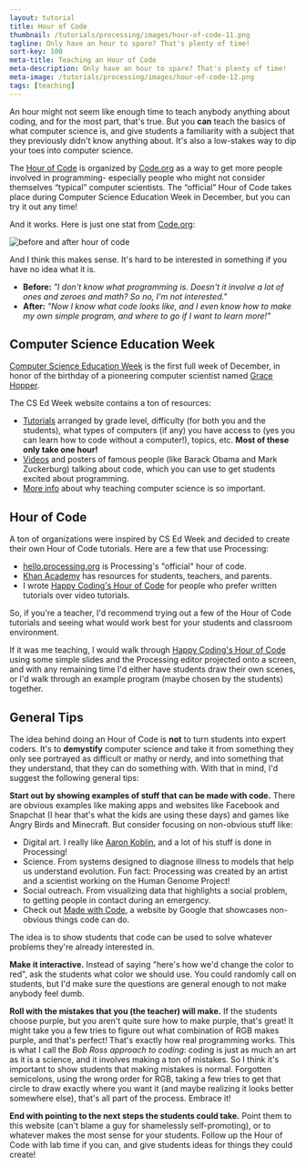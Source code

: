 ```yaml
---
layout: tutorial
title: Hour of Code
thumbnail: /tutorials/processing/images/hour-of-code-11.png
tagline: Only have an hour to spare? That's plenty of time!
sort-key: 100
meta-title: Teaching an Hour of Code
meta-description: Only have an hour to spare? That's plenty of time!
meta-image: /tutorials/processing/images/hour-of-code-12.png
tags: [teaching]
---
```


An hour might not seem like enough time to teach anybody anything about coding, and for the most part, that's true. But you **can** teach the basics of what computer science is, and give students a familiarity with a subject that they previously didn't know anything about. It's also a low-stakes way to dip your toes into computer science.

The [Hour of Code](https://hourofcode.com/) is organized by [Code.org](http://code.org/) as a way to get more people involved in programming- especially people who might not consider themselves “typical” computer scientists. The “official” Hour of Code takes place during Computer Science Education Week in December, but you can try it out any time!

And it works. Here is just one stat from [Code.org](https://medium.com/anybody-can-learn/study-shows-20-more-high-school-girls-like-computer-science-after-an-hour-of-code-2ebb704bf04):

![before and after hour of code](https://cdn-images-1.medium.com/max/800/0*IIsftwXeAGTzDais.)

And I think this makes sense. It's hard to be interested in something if you have no idea what it is.

- **Before:** *"I don't know what programming is. Doesn't it involve a lot of ones and zeroes and math? So no, I'm not interested."*
- **After:** *"Now I know what code looks like, and I even know how to make my own simple program, and where to go if I want to learn more!"*

## Computer Science Education Week

[Computer Science Education Week](https://csedweek.org/) is the first full week of December, in honor of the birthday of a pioneering computer scientist named [Grace Hopper](https://en.wikipedia.org/wiki/Grace_Hopper).

The CS Ed Week website contains a ton of resources:

- [Tutorials](https://csedweek.org/learn) arranged by grade level, difficulty (for both you and the students), what types of computers (if any) you have access to (yes you can learn how to code without a computer!), topics, etc. **Most of these only take one hour!**
- [Videos](https://csedweek.org/educate/resources/inspire) and posters of famous people (like Barack Obama and Mark Zuckerburg) talking about code, which you can use to get students excited about programming.
- [More info](https://csedweek.org/promote) about why teaching computer science is so important.

## Hour of Code

A ton of organizations were inspired by CS Ed Week and decided to create their own Hour of Code tutorials. Here are a few that use Processing:

- [hello.processing.org](http://hello.processing.org/) is Processing's "official" hour of code.
- [Khan Academy](https://www.khanacademy.org/hourofcode) has resources for students, teachers, and parents.
- I wrote [Happy Coding's Hour of Code](/tutorials/processing/hour-of-code) for people who prefer written tutorials over video tutorials.

So, if you're a teacher, I'd recommend trying out a few of the Hour of Code tutorials and seeing what would work best for your students and classroom environment.

If it was me teaching, I would walk through [Happy Coding's Hour of Code](/tutorials/processing/hour-of-code) using some simple slides and the Processing editor projected onto a screen, and with any remaining time I'd either have students draw their own scenes, or I'd walk through an example program (maybe chosen by the students) together.

## General Tips

The idea behind doing an Hour of Code is **not** to turn students into expert coders. It's to **demystify** computer science and take it from something they only see portrayed as difficult or mathy or nerdy, and into something that they understand, that they can do something with. With that in mind, I'd suggest the following general tips:

**Start out by showing examples of stuff that can be made with code.** There are obvious examples like making apps and websites like Facebook and Snapchat (I hear that's what the kids are using these days) and games like Angry Birds and Minecraft. But consider focusing on non-obvious stuff like:

- Digital art. I really like [Aaron Koblin](http://www.aaronkoblin.com/), and a lot of his stuff is done in Processing!
- Science. From systems designed to diagnose illness to models that help us understand evolution. Fun fact: Processing was created by an artist and a scientist working on the Human Genome Project!
- Social outreach. From visualizing data that highlights a social problem, to getting people in contact during an emergency.
- Check out [Made with Code](https://www.madewithcode.com/), a website by Google that showcases non-obvious things code can do.

The idea is to show students that code can be used to solve whatever problems they're already interested in.

**Make it interactive.** Instead of saying "here's how we'd change the color to red", ask the students what color we should use. You could randomly call on students, but I'd make sure the questions are general enough to not make anybody feel dumb.

**Roll with the mistakes that you (the teacher) will make.** If the students choose purple, but you aren't quite sure how to make purple, that's great! It might take you a few tries to figure out what combination of RGB makes purple, and that's perfect! That's exactly how real programming works. This is what I call the *Bob Ross approach to coding*: coding is just as much an art as it is a science, and it involves making a ton of mistakes. So I think it's important to show students that making mistakes is normal. Forgotten semicolons, using the wrong order for RGB, taking a few tries to get that circle to draw exactly where you want it (and maybe realizing it looks better somewhere else), that's all part of the process. Embrace it!

**End with pointing to the next steps the students could take.** Point them to this website (can't blame a guy for shamelessly self-promoting), or to whatever makes the most sense for your students. Follow up the Hour of Code with lab time if you can, and give students ideas for things they could create!

